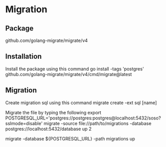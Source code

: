 # Migration
## Package
github.com/golang-migrate/migrate/v4

## Installation
Install the package using this command
go install -tags 'postgres' github.com/golang-migrate/migrate/v4/cmd/migrate@latest

## Migration
Create migration sql using this command
migrate create -ext sql [name]

Migrate the file by typing the following
export POSTGRESQL_URL='postgres://postgres:postgres@localhost:5432/soso?sslmode=disable'
migrate -source file://path/to/migrations -database postgres://localhost:5432/database up 2

migrate -database ${POSTGRESQL_URL} -path migrations up

